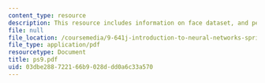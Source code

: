 ```yaml
---
content_type: resource
description: This resource includes information on face dataset, and perceptron delta.
file: null
file_location: /coursemedia/9-641j-introduction-to-neural-networks-spring-2005/03dbe288722166b9028ddd0a6c33a570_ps9.pdf
file_type: application/pdf
resourcetype: Document
title: ps9.pdf
uid: 03dbe288-7221-66b9-028d-dd0a6c33a570
---
```

